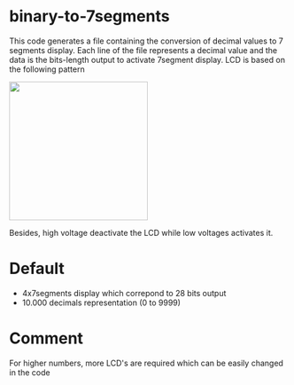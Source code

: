 # binary-to-7segments
This code generates a file containing the conversion of decimal values to 7 segments display. Each line of the file represents a decimal value and the data is the bits-length output to activate 7segment display. LCD is based on the following pattern

<img src="https://user-images.githubusercontent.com/38757175/180287439-6d4d9622-af1c-44c4-bd2d-1fe2e1e2fae1.png" width="250">

Besides, high voltage deactivate the LCD while low voltages activates it.

# Default
- 4x7segments display which correpond to 28 bits output
- 10.000 decimals representation (0 to 9999)

# Comment
For higher numbers, more LCD's are required which can be easily changed in the code
